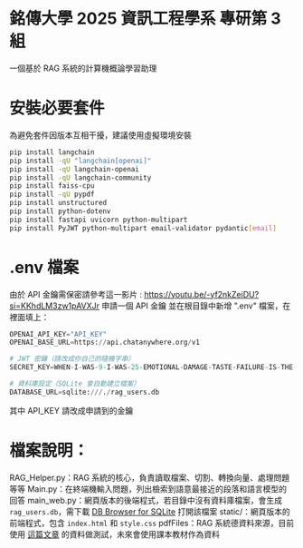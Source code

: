 # 銘傳大學 2025 資訊工程學系 專研第 3 組
一個基於 RAG 系統的計算機概論學習助理
# 安裝必要套件
為避免套件因版本互相干擾，建議使用虛擬環境安裝
```bash
pip install langchain
pip install -qU "langchain[openai]"
pip install -qU langchain-openai
pip install -qU langchain-community
pip install faiss-cpu
pip install -qU pypdf
pip install unstructured
pip install python-dotenv
pip install fastapi uvicorn python-multipart
pip install PyJWT python-multipart email-validator pydantic[email]
```
# .env 檔案
由於 API 金鑰需保密請參考這一影片 : https://youtu.be/-yf2nkZeiDU?si=KKhdLM3zw1pAVXJr 申請一個 API 金鑰
並在根目錄中新增 ".env" 檔案，在裡面填上： 
```python
OPENAI_API_KEY="API_KEY"
OPENAI_BASE_URL=https://api.chatanywhere.org/v1

# JWT 密鑰（請改成你自己的隨機字串）
SECRET_KEY=WHEN-I-WAS-9-I-WAS-25-EMOTIONAL-DAMAGE-TASTE-FAILURE-IS-THE-ORDER-A-RABBIT

# 資料庫設定（SQLite 會自動建立檔案）
DATABASE_URL=sqlite:///./rag_users.db
```
其中 API_KEY 請改成申請到的金鑰
# 檔案說明：
RAG_Helper.py：RAG 系統的核心，負責讀取檔案、切割、轉換向量、處理問題等等
Main.py：在終端機輸入問題，列出檢索到語意最接近的段落和語言模型的回答
main_web.py：網頁版本的後端程式，若目錄中沒有資料庫檔案，會生成 `rag_users.db`，需下載 [DB Browser for SQLite](https://sqlitebrowser.org/) 打開該檔案
static/：網頁版本的前端程式，包含 `index.html` 和 `style.css`
pdfFiles：RAG 系統德資料來源，目前使用 [這篇文章](https://hackmd.io/@110FJU-MIIA/Sy2xnSE8K) 的資料做測試，未來會使用課本教材作為資料
